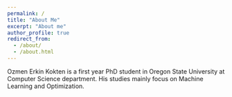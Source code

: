 ```yaml
---
permalink: /
title: "About Me"
excerpt: "About me"
author_profile: true
redirect_from: 
  - /about/
  - /about.html
---
```


Ozmen Erkin Kokten is a first year PhD student in Oregon State University at Computer Science department. His studies mainly focus on Machine Learning and Optimization.
